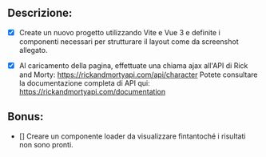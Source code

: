 ## Descrizione:

- [x] Create un nuovo progetto utilizzando Vite e Vue 3 e definite i componenti necessari per strutturare il layout come da screenshot allegato.
- [x] Al caricamento della pagina, effettuate una chiama ajax all'API di Rick and Morty:
https://rickandmortyapi.com/api/character
Potete consultare la documentazione completa di API qui: https://rickandmortyapi.com/documentation


## Bonus:
- [] Creare un componente loader da visualizzare fintantoché i risultati non sono pronti.
